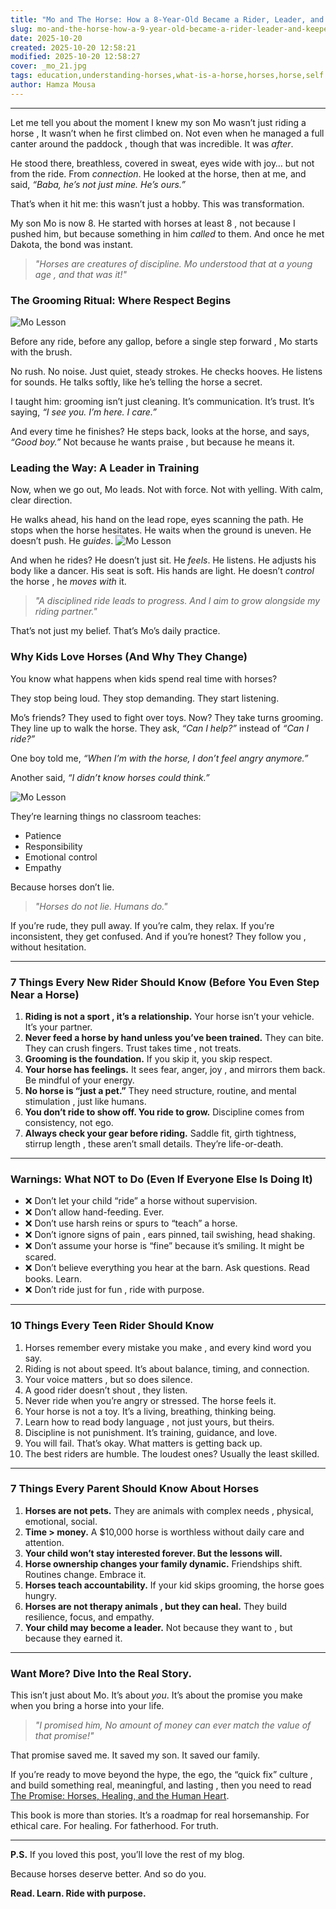 ```yaml
---
title: "Mo and The Horse: How a 8-Year-Old Became a Rider, Leader, and Keeper of the Promise"
slug: mo-and-the-horse-how-a-9-year-old-became-a-rider-leader-and-keeper-of-the-promise
date: 2025-10-20
created: 2025-10-20 12:58:21
modified: 2025-10-20 12:58:27
cover: _mo_21.jpg
tags: education,understanding-horses,what-is-a-horse,horses,horse,self
author: Hamza Mousa
---
```


***

Let me tell you about the moment I knew my son Mo wasn’t just riding a horse , It wasn’t when he first climbed on. Not even when he managed a full canter around the paddock , though that was incredible. It was *after*.

He stood there, breathless, covered in sweat, eyes wide with joy… but not from the ride. From *connection*. He looked at the horse, then at me, and said, *“Baba, he’s not just mine. He’s ours.”*

That’s when it hit me: this wasn’t just a hobby. This was transformation.

My son Mo is now 8. He started with horses at least 8 ,  not because I pushed him, but because something in him *called* to them. And once he met Dakota, the bond was instant.

> *"Horses are creatures of discipline. Mo understood that at a young age ,  and that was it!"*

### **The Grooming Ritual: Where Respect Begins**

![Mo Lesson](/post_covers/_mo_11.jpg)

Before any ride, before any gallop, before a single step forward ,  Mo starts with the brush.

No rush. No noise. Just quiet, steady strokes. He checks hooves. He listens for sounds. He talks softly, like he’s telling the horse a secret.

I taught him: grooming isn’t just cleaning. It’s communication. It’s trust. It’s saying, *“I see you. I’m here. I care.”*

And every time he finishes? He steps back, looks at the horse, and says, *“Good boy.”* Not because he wants praise ,  but because he means it.

### **Leading the Way: A Leader in Training**

Now, when we go out, Mo leads. Not with force. Not with yelling. With calm, clear direction.

He walks ahead, his hand on the lead rope, eyes scanning the path. He stops when the horse hesitates. He waits when the ground is uneven. He doesn’t push. He *guides*.
![Mo Lesson](/post_covers/_mo_23.jpg)

And when he rides? He doesn’t just sit. He *feels*. He listens. He adjusts his body like a dancer. His seat is soft. His hands are light. He doesn’t *control* the horse ,  he *moves with* it.

> *"A disciplined ride leads to progress. And I aim to grow alongside my riding partner."*

That’s not just my belief. That’s Mo’s daily practice.

### **Why Kids Love Horses (And Why They Change)**

You know what happens when kids spend real time with horses?

They stop being loud. They stop demanding. They start listening.

Mo’s friends? They used to fight over toys. Now? They take turns grooming. They line up to walk the horse. They ask, *“Can I help?”* instead of *“Can I ride?”*

One boy told me, *“When I’m with the horse, I don’t feel angry anymore.”*

Another said, *“I didn’t know horses could think.”*

![Mo Lesson](/post_covers/_mo_32.jpg)

They’re learning things no classroom teaches:

- Patience
- Responsibility
- Emotional control
- Empathy

Because horses don’t lie.

> *"Horses do not lie. Humans do."*

If you’re rude, they pull away. If you’re calm, they relax. If you’re inconsistent, they get confused. And if you’re honest? They follow you ,  without hesitation.

***

### **7 Things Every New Rider Should Know (Before You Even Step Near a Horse)**

1. **Riding is not a sport ,  it’s a relationship.** Your horse isn’t your vehicle. It’s your partner.
2. **Never feed a horse by hand unless you’ve been trained.** They can bite. They can crush fingers. Trust takes time ,  not treats.
3. **Grooming is the foundation.** If you skip it, you skip respect.
4. **Your horse has feelings.** It sees fear, anger, joy ,  and mirrors them back. Be mindful of your energy.
5. **No horse is “just a pet.”** They need structure, routine, and mental stimulation ,  just like humans.
6. **You don’t ride to show off. You ride to grow.** Discipline comes from consistency, not ego.
7. **Always check your gear before riding.** Saddle fit, girth tightness, stirrup length ,  these aren’t small details. They’re life-or-death.

***

### **Warnings: What NOT to Do (Even If Everyone Else Is Doing It)**

- ❌ Don’t let your child “ride” a horse without supervision.  
- ❌ Don’t allow hand-feeding. Ever.  
- ❌ Don’t use harsh reins or spurs to “teach” a horse.  
- ❌ Don’t ignore signs of pain ,  ears pinned, tail swishing, head shaking.  
- ❌ Don’t assume your horse is “fine” because it’s smiling. It might be scared.  
- ❌ Don’t believe everything you hear at the barn. Ask questions. Read books. Learn.  
- ❌ Don’t ride just for fun ,  ride with purpose.

***

### **10 Things Every Teen Rider Should Know**

1. Horses remember every mistake you make ,  and every kind word you say.
2. Riding is not about speed. It’s about balance, timing, and connection.
3. Your voice matters ,  but so does silence.
4. A good rider doesn’t shout ,  they listen.
5. Never ride when you’re angry or stressed. The horse feels it.
6. Your horse is not a toy. It’s a living, breathing, thinking being.
7. Learn how to read body language ,  not just yours, but theirs.
8. Discipline is not punishment. It’s training, guidance, and love.
9. You will fail. That’s okay. What matters is getting back up.
10. The best riders are humble. The loudest ones? Usually the least skilled.

***

### **7 Things Every Parent Should Know About Horses**

1. **Horses are not pets.** They are animals with complex needs ,  physical, emotional, social.
2. **Time > money.** A $10,000 horse is worthless without daily care and attention.
3. **Your child won’t stay interested forever. But the lessons will.**
4. **Horse ownership changes your family dynamic.** Friendships shift. Routines change. Embrace it.
5. **Horses teach accountability.** If your kid skips grooming, the horse goes hungry.
6. **Horses are not therapy animals ,  but they can heal.** They build resilience, focus, and empathy.
7. **Your child may become a leader.** Not because they want to ,  but because they earned it.

***

### **Want More? Dive Into the Real Story.**

This isn’t just about Mo. It’s about *you*. It’s about the promise you make when you bring a horse into your life.

> *"I promised him, No amount of money can ever match the value of that promise!"*

That promise saved me. It saved my son. It saved our family.

If you’re ready to move beyond the hype, the ego, the “quick fix” culture ,  and build something real, meaningful, and lasting ,  then you need to read [The Promise: Horses, Healing, and the Human Heart](https://hamzamu.gumroad.com/l/the_promise_book).

This book is more than stories. It’s a roadmap for real horsemanship. For ethical care. For healing. For fatherhood. For truth.

***

**P.S.** If you loved this post, you’ll love the rest of my blog.

Because horses deserve better. And so do you.

**Read. Learn. Ride with purpose.**